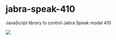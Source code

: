 # jabra-speak-410
JavaScript library to control Jabra Speak model 410

<img src=https://inspired-futures.github.io/jabra-speak-410/jabra-speak-410.png />
